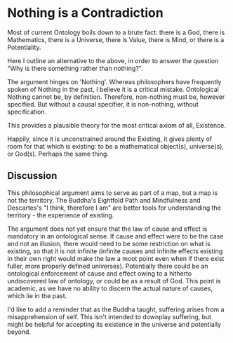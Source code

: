 # Nothing is a Contradiction

Most of current Ontology boils down to a brute fact: there is a God, there is Mathematics, there is a Universe, there is Value, there is Mind, or there is a Potentiality.

Here I outline an alternative to the above, in order to answer the question "Why is there something rather than nothing?".

The argument hinges on 'Nothing'. Whereas philosophers have frequently spoken of Nothing in the past, I believe it is a critical mistake. Ontological Nothing cannot be, by definition. Therefore, non-nothing must be, however specified. But without a causal specifier, it is non-nothing, without specification.

This provides a plausible theory for the most critical axiom of all, Existence.

Happily, since it is unconstrained around the Existing, it gives plenty of room for that which is existing: to be a mathematical object(s), universe(s), or God(s). Perhaps the same thing.

## Discussion

This philosophical argument aims to serve as part of a map, but a map is not the territory. The Buddha's Eightfold Path and Mindfulness and Descartes's "I think, therefore I am" are better tools for understanding the territory - the experience of existing.

The argument does not yet ensure that the law of cause and effect is mandatory in an ontological sense. If cause and effect were to be the case and not an illusion, there would need to be some restriction on what is existing, so that it is not infinite (infinite causes and infinite effects existing in their own right would make the law a moot point even when if there exist fuller, more properly defined universes). Potentially there could be an ontological enforcement of cause and effect owing to a hitherto undiscovered law of ontology, or could be as a result of God. This point is academic, as we have no ability to discern the actual nature of causes, which lie in the past.

I'd like to add a reminder that as the Buddha taught, suffering arises from a misapprehension of self. This isn't intended to downplay suffering, but might be helpful for accepting its existence in the universe and potentially beyond.
